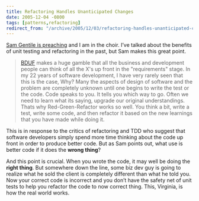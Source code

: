 ```yaml
---
title: Refactoring Handles Unanticipated Changes
date: 2005-12-04 -0800
tags: [patterns,refactoring]
redirect_from: "/archive/2005/12/03/refactoring-handles-unanticipated-changes.aspx/"
---
```


[Sam Gentile is
preaching](http://samgentile.com/blog/archive/2005/12/04/32144.aspx) and
I am in the choir. I’ve talked about the benefits of unit testing and
refactoring in the past, but Sam makes this great point.

> [BDUF](http://xp.c2.com/BigDesignUpFront.html) makes a huge gamble
> that all the business and development people can think of all the X's
> up front in the "requirements" stage. In my 22 years of software
> development, I have very rarely seen that this is the case, Why? Many
> the aspects of design of software and the problem are completely
> unknown until one begins to write the test or the code. Code speaks to
> you. It tells you which way to go. Often we need to learn what its
> saying, upgrade our original understandings. Thats why
> Red-Green-Refactor works so well. You think a bit, write a test, write
> some code, and then refactor it based on the new learnings that you
> have made while doing it.

This is in response to the critics of refactoring and TDD who suggest
that software developers simply spend more time thinking about the code
up front in order to produce better code. But as Sam points out, what
use is better code if it does the **wrong thing**?

And this point is crucial. When you wrote the code, it may well be doing
the **right thing**. But somewhere down the line, some biz dev guy is
going to realize what he sold the client is completely different than
what he told you. Now your correct code is incorrect and you don’t have
the safety net of unit tests to help you refactor the code to now
correct thing. This, Virginia, is how the real world works.


